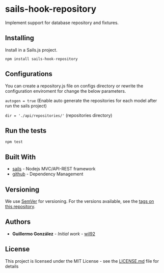 # sails-hook-repository

Implement support for database repository and fixtures.

## Installing

Install in a Sails.js project.
```
npm install sails-hook-repository
```

## Configurations

You can create a repository.js file on configs directory or rewrite the configuration enviroment for change the below parameters.

`autogen = true` (Enable auto generate the repositories for each model after run the sails project)

`dir = './api/repositories/'` (repositories directory)

## Run the tests

```
npm test
```

## Built With

* [sails](https://sailsjs.com/) - Nodejs MVC/API-REST framework
* [github](https://github.com/) - Dependency Management

## Versioning

We use [SemVer](http://semver.org/) for versioning. For the versions available, see the [tags on this repository](https://github.com/your/project/tags).

## Authors

* **Guillermo González** - *Initial work* - [wil92](https://github.com/wil92)

## License

This project is licensed under the MIT License - see the [LICENSE.md](LICENSE.md) file for details

